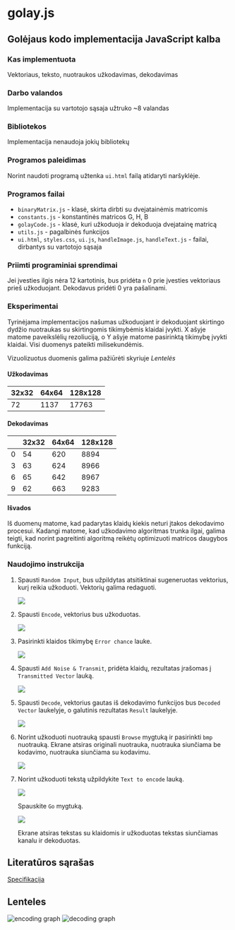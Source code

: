 # golay.js

## Golėjaus kodo implementacija JavaScript kalba

### Kas implementuota

Vektoriaus, teksto, nuotraukos užkodavimas, dekodavimas

### Darbo valandos
Implementacija su vartotojo sąsaja užtruko ~8 valandas

### Bibliotekos

Implementacija nenaudoja jokių bibliotekų

### Programos paleidimas

Norint naudoti programą užtenka `ui.html` failą atidaryti naršyklėje.

### Programos failai

- `binaryMatrix.js` - klasė, skirta dirbti su dvejatainėmis matricomis
- `constants.js` - konstantinės matricos G, H, B
- `golayCode.js` - klasė, kuri užkoduoja ir dekoduoja dvejatainę matricą
- `utils.js` - pagalbinės funkcijos
- `ui.html`, `styles.css`, `ui.js`, `handleImage.js`, `handleText.js` - failai, dirbantys su vartotojo sąsaja

### Priimti programiniai sprendimai

Jei įvesties ilgis nėra 12 kartotinis, bus pridėta `n` 0 prie įvesties vektoriaus prieš užkoduojant. Dekodavus pridėti 0 yra pašalinami.

### Eksperimentai

Tyrinėjama implementacijos našumas užkoduojant ir dekoduojant skirtingo dydžio nuotraukas su skirtingomis tikimybėmis klaidai įvykti. X ašyje matome paveikslėlių rezoliuciją, o Y ašyje matome pasirinktą tikimybę įvykti klaidai. Visi duomenys pateikti milisekundėmis.

Vizuolizuotus duomenis galima pažiūrėti skyriuje *Lentelės*

#### Užkodavimas

| 32x32 | 64x64 | 128x128 |
| ----- | ----- | ------- |
| 72    | 1137  | 17763   |


#### Dekodavimas

|   | 32x32 | 64x64 | 128x128 |
| - | ----- | ----- | ------- |
| 0 | 54    | 620   | 8894    |
| 3 | 63    | 624   | 8966    |
| 6 | 65    | 642   | 8967    |
| 9 | 62    | 663   | 9283    |


#### Išvados

Iš duomenų matome, kad padarytas klaidų kiekis neturi įtakos dekodavimo procesui. Kadangi matome, kad užkodavimo algoritmas trunka ilgai, galima teigti, kad norint pagreitinti algoritmą reikėtų optimizuoti matricos daugybos funkciją.

### Naudojimo instrukcija

1. Spausti `Random Input`, bus užpildytas atsitiktinai sugeneruotas vektorius, kurį reikia užkoduoti. Vektorių galima redaguoti.

   ![](https://github.com/kristupas-g/golay.js/assets/78504062/51285f9d-19a7-4b9b-8b07-2ce1e53c610a)

2. Spausti `Encode`, vektorius bus užkoduotas.

   ![](https://github.com/kristupas-g/golay.js/assets/78504062/c9b98960-9dc4-469f-a249-8244bb081e45)

3. Pasirinkti klaidos tikimybę `Error chance` lauke.

   ![](https://github.com/kristupas-g/golay.js/assets/78504062/d6095b58-2440-4c49-8160-2b3d7d971ae2)

4. Spausti `Add Noise & Transmit`, pridėta klaidų, rezultatas įrašomas į `Transmitted Vector` lauką.

   ![](https://github.com/kristupas-g/golay.js/assets/78504062/ca733cbe-e964-4249-9528-cdf2e0695aa3)

5. Spausti `Decode`, vektorius gautas iš dekodavimo funkcijos bus `Decoded Vector` laukelyje, o galutinis rezultatas `Result` laukelyje.

   ![](https://github.com/kristupas-g/golay.js/assets/78504062/db05c6a3-3218-461d-a5cb-65efc8362d4c)

6. Norint užkoduoti nuotrauką spausti `Browse` mygtuką ir pasirinkti `bmp` nuotrauką. Ekrane atsiras originali nuotrauka, nuotrauka siunčiama be kodavimo, nuotrauka siunčiama su kodavimu.

   ![](https://github.com/kristupas-g/golay.js/assets/78504062/7f1b6028-7616-49af-936a-f02195af4744)

7. Norint užkoduoti tekstą užpildykite `Text to encode` lauką.

   ![](https://github.com/kristupas-g/golay.js/assets/78504062/121e0eba-4664-4d21-8255-63d210dd8e86)

   Spauskite `Go` mygtuką.

   ![](https://github.com/kristupas-g/golay.js/assets/78504062/f8044962-23f6-4021-8c7a-de6b1a4f7209)

   Ekrane atsiras tekstas su klaidomis ir užkoduotas tekstas siunčiamas kanalu ir dekoduotas.

## Literatūros sąrašas

[Specifikacija](https://klevas.mif.vu.lt)

## Lenteles 

![encoding graph](https://github.com/kristupas-g/golay.js/assets/78504062/dde8c8d0-e7dc-47f0-90d3-ae45b7903197)
![decoding graph](https://github.com/kristupas-g/golay.js/assets/78504062/f6f1d319-62d2-4f2b-87e5-a7588af78946)
